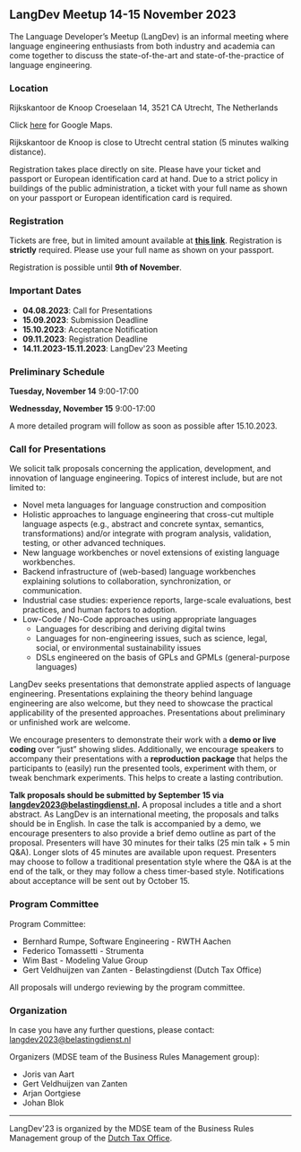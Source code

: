 ## LangDev Meetup 14-15 November 2023

The Language Developer’s Meetup (LangDev) is an informal meeting where language engineering enthusiasts from both industry and academia can come together to discuss the state-of-the-art and state-of-the-practice of language engineering.  


### Location

Rijkskantoor de Knoop Croeselaan 14, 3521 CA Utrecht, The Netherlands

Click [here](https://goo.gl/maps/ZwzBaGej7WVeb6Pt7) for Google Maps. 

Rijkskantoor de Knoop is close to Utrecht central station (5 minutes walking distance).

Registration takes place directly on site. Please have your ticket and passport or European identification card at hand. Due to a strict policy in buildings of the public administration, a ticket with your full name as shown on your passport or European identification card is required.

### Registration

Tickets are free, but in limited amount available at **[this link](https://www.eventbrite.com/e/langdev-2023-tickets-690721134507?aff=oddtdtcreator)**. Registration is **strictly** required. Please use your full name as shown on your passport.

Registration is possible until **9th of November**.

### Important Dates 
* **04.08.2023**: Call for Presentations 
* **15.09.2023**: Submission Deadline
* **15.10.2023**: Acceptance Notification
* **09.11.2023**: Registration Deadline
* **14.11.2023-15.11.2023**: LangDev'23 Meeting

### Preliminary Schedule

**Tuesday, November 14** 
9:00-17:00

**Wednessday, November 15** 
9:00-17:00

A more detailed program will follow as soon as possible after 15.10.2023.

### Call for Presentations

We solicit talk proposals concerning the application, development, and innovation of language engineering. Topics of interest include, but are not limited to:
* Novel meta languages for language construction and composition
* Holistic approaches to language engineering that cross-cut multiple language aspects (e.g., abstract and concrete syntax, semantics, transformations) and/or integrate with program analysis, validation, testing, or other advanced techniques. 
* New language workbenches or novel extensions of existing language workbenches.
* Backend infrastructure of (web-based) language workbenches explaining solutions to collaboration, synchronization, or communication. 
* Industrial case studies: experience reports, large-scale evaluations, best practices, and human factors to adoption. 
* Low-Code / No-Code approaches using appropriate languages
  * Languages for describing and deriving digital twins
  * Languages for non-engineering issues, such as science, legal, social, or environmental sustainability issues
  * DSLs engineered on the basis of GPLs and GPMLs (general-purpose languages)

LangDev seeks presentations that demonstrate applied aspects of language engineering. Presentations explaining the theory behind language engineering are also welcome, but they need to showcase the practical applicability of the presented approaches. Presentations about preliminary or unfinished work are welcome.  

We encourage presenters to demonstrate their work with a **demo or live coding** over “just” showing slides. Additionally, we encourage speakers to accompany their presentations with a **reproduction package** that helps the participants to (easily) run the presented tools, experiment with them, or tweak benchmark experiments. This helps to create a lasting contribution. 

**Talk proposals should be submitted by September 15 via [langdev2023@belastingdienst.nl](mailto:langdev2023@belastingdienst.nl).** A proposal includes a title and a short abstract. As LangDev is an international meeting, the proposals and talks should be in English. In case the talk is accompanied by a demo, we encourage presenters to also provide a brief demo outline as part of the proposal. Presenters will have 30 minutes for their talks (25 min talk + 5 min Q&A). Longer slots of 45 minutes are available upon request. Presenters may choose to follow a traditional presentation style where the Q&A is at the end of the talk, or they may follow a chess timer-based style. Notifications about acceptance will be sent out by October 15. 

### Program Committee

Program Committee:
* Bernhard Rumpe, Software Engineering - RWTH Aachen
* Federico Tomassetti - Strumenta
* Wim Bast - Modeling Value Group
* Gert Veldhuijzen van Zanten - Belastingdienst (Dutch Tax Office)

All proposals will undergo reviewing by the program committee.  

###  Organization

In case you have any further questions, please contact: [langdev2023@belastingdienst.nl](mailto:langdev2023@belastingdienst.nl) 

Organizers (MDSE team of the Business Rules Management group):
* Joris van Aart
* Gert Veldhuijzen van Zanten 
* Arjan Oortgiese 
* Johan Blok 



---

LangDev'23 is organized by the MDSE team of the Business Rules Management group of the [Dutch Tax Office](http://www.belastingdienst.nl/).
